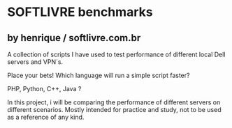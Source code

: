 # SOFTLIVRE benchmarks
## by henrique / softlivre.com.br

A collection of scripts I have used to test performance of different local Dell servers and VPN´s.

Place your bets! Which language will run a simple script faster?

PHP, Python, C++, Java ?

In this project, i will be comparing the performance of different servers on different scenarios. Mostly intended for practice and study, not to be used as a reference of any kind.
